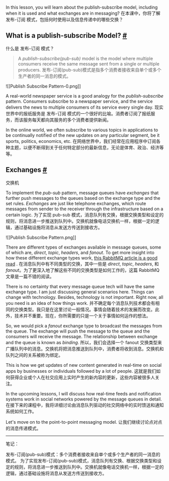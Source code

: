 In this lesson, you will learn about the publish-subscribe model, including when it is used and what exchanges are in messaging?
在本课中，你将了解 发布-订阅 模式，包括何时使用以及信息传递中的哪些交换？

## What is a publish-subscribe Model? [#](https://www.educative.io/courses/web-application-software-architecture-101/q2nll5wZGBk#What-is-a-publish-subscribe-Model?)
什么是 发布-订阅 模式？
> A _publish-subscribe(pub-sub)_ model is the model where multiple consumers receive the same message sent from a single or multiple producers.
> 发布-订阅(pub-sub)模式是指多个消费者接收来自单个或多个生产者的同一消息的模式。

![[Publish Subscribe Pattern-0.png]]

A real-world newspaper service is a good analogy for the _publish-subscribe_ pattern. Consumers subscribe to a newspaper service, and the service delivers the news to multiple consumers of its service every single day.
现实世界中的报纸服务是 发布-订阅 模式的一个很好的比喻。消费者订阅了报纸服务，而该服务每天都向其服务的多个消费者提供新闻。

In the online world, we often subscribe to various topics in applications to be continually notified of the new updates on any particular segment, be it sports, politics, economics, etc.
在网络世界中，我们经常在应用程序中订阅各种主题，以便不断得到关于任何特定部分的最新信息，无论是体育、政治、经济等等。

## Exchanges [#](https://www.educative.io/courses/web-application-software-architecture-101/q2nll5wZGBk#Exchanges)
交换机

To implement the _pub-sub_ pattern, message queues have _exchanges_ that further push messages to the queues based on the exchange type and the set rules. _Exchanges_ are just like telephone exchanges, which route messages from sender to the receiver through the infrastructure based on a certain logic.
为了实现 pub-sub 模式，消息队列有交换，根据交换类型和设定的规则，将消息进一步推送到队列中。交换机就像电话交换机一样，根据一定的逻辑，通过基础设施将消息从发送方传送到接收方。

![[Publish Subscribe Pattern.png]]

There are different types of exchanges available in message queues, some of which are, _direct_, _topic_, _headers_, and _fanout_. To get more insight into how these different exchange types work, [this RabbitMQ article is a good read](https://www.rabbitmq.com/tutorials/amqp-concepts.html) .
在消息队列中有不同类型的交换，其中一些是 _direct_, _topic_, _headers_, 和 _fanout_。为了更深入地了解这些不同的交换类型是如何工作的，这篇 RabbitMQ 文章是一篇不错的阅读。

There is no certainty that every message queue tech will have the same exchange type. I am just discussing general scenarios here. Things can change with technology. Besides, technology is not important. Right now, all you need is an idea of how things work.
并不确定每个消息队列技术都会有相同的交换类型。我只是在这里讨论一般情况。事情会随着技术的发展而改变。此外，技术并不重要。现在，你所需要的只是一个关于事情如何运作的想法。

So, we would pick a _fanout_ exchange type to broadcast the messages from the queue. The exchange will push the message to the queue and the consumers will receive the message. The relationship between exchange and the queue is known as _binding_.
所以，我们会选择一个 fanout 交换类型来广播队列中的消息。交换机将把消息推送到队列中，消费者将收到消息。交换机和队列之间的关系被称为绑定。

This is how we get updates of new content generated in real-time on social apps by businesses or individuals followed by a lot of people.
这就是我们如何获得企业或个人在社交应用上实时产生的新内容的更新，这些内容被很多人关注。

In the upcoming lessons, I will discuss how real-time feeds and notification systems work in social networks powered by the message queues in detail.
在接下来的课程中，我将详细讨论由消息队列驱动的社交网络中的实时馈送和通知系统如何工作。

Let's move on to the point-to-point messaging model.
让我们继续讨论点对点的消息传递模式。

---

笔记：

发布-订阅(pub-sub)模式：多个消费者接收来自单个或多个生产者的同一消息的模式。
为了实现发布-订阅(pub-sub)模式，消息队列有交换、根据交换类型和设定的规则，将消息进一步推送到队列中。交换机就像电话交换机一样，根据一定的逻辑，通过基础设施将消息从发送方传送到接收方。

